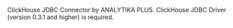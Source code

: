 ClickHouse JDBC Connector by ANALYTIKA PLUS. 
ClickHouse JDBC Driver (version 0.3.1 and higher) is required.